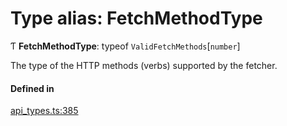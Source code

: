 # Type alias: FetchMethodType

Ƭ **FetchMethodType**: typeof `ValidFetchMethods`[`number`]

The type of the HTTP methods (verbs) supported by the fetcher.

#### Defined in

[api_types.ts:385](https://github.com/coda/packs-sdk/blob/main/api_types.ts#L385)
